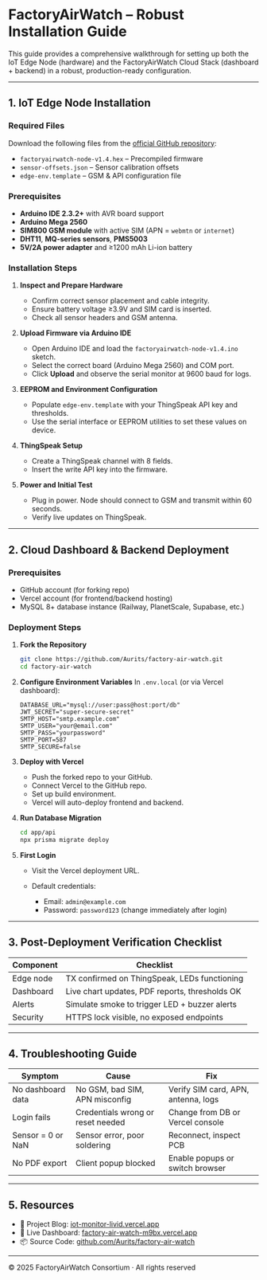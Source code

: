 # FactoryAirWatch – Robust Installation Guide

This guide provides a comprehensive walkthrough for setting up both the IoT Edge Node (hardware) and the FactoryAirWatch Cloud Stack (dashboard + backend) in a robust, production-ready configuration.

---

## 1. IoT Edge Node Installation

### Required Files

Download the following files from the [official GitHub repository](https://github.com/Aurits/factory-air-watch):

* `factoryairwatch-node-v1.4.hex` – Precompiled firmware
* `sensor-offsets.json` – Sensor calibration offsets
* `edge-env.template` – GSM & API configuration file

### Prerequisites

* **Arduino IDE 2.3.2+** with AVR board support
* **Arduino Mega 2560**
* **SIM800 GSM module** with active SIM (APN = `webmtn` or `internet`)
* **DHT11**, **MQ-series sensors**, **PMS5003**
* **5V/2A power adapter** and ≥1200 mAh Li-ion battery

### Installation Steps

1. **Inspect and Prepare Hardware**

   * Confirm correct sensor placement and cable integrity.
   * Ensure battery voltage ≥3.9V and SIM card is inserted.
   * Check all sensor headers and GSM antenna.

2. **Upload Firmware via Arduino IDE**

   * Open Arduino IDE and load the `factoryairwatch-node-v1.4.ino` sketch.
   * Select the correct board (Arduino Mega 2560) and COM port.
   * Click **Upload** and observe the serial monitor at 9600 baud for logs.

3. **EEPROM and Environment Configuration**

   * Populate `edge-env.template` with your ThingSpeak API key and thresholds.
   * Use the serial interface or EEPROM utilities to set these values on device.

4. **ThingSpeak Setup**

   * Create a ThingSpeak channel with 8 fields.
   * Insert the write API key into the firmware.

5. **Power and Initial Test**

   * Plug in power. Node should connect to GSM and transmit within 60 seconds.
   * Verify live updates on ThingSpeak.

---

## 2. Cloud Dashboard & Backend Deployment

### Prerequisites

* GitHub account (for forking repo)
* Vercel account (for frontend/backend hosting)
* MySQL 8+ database instance (Railway, PlanetScale, Supabase, etc.)

### Deployment Steps

1. **Fork the Repository**

   ```bash
   git clone https://github.com/Aurits/factory-air-watch.git
   cd factory-air-watch
   ```

2. **Configure Environment Variables**
   In `.env.local` (or via Vercel dashboard):

   ```env
   DATABASE_URL="mysql://user:pass@host:port/db"
   JWT_SECRET="super-secure-secret"
   SMTP_HOST="smtp.example.com"
   SMTP_USER="your@email.com"
   SMTP_PASS="yourpassword"
   SMTP_PORT=587
   SMTP_SECURE=false
   ```

3. **Deploy with Vercel**

   * Push the forked repo to your GitHub.
   * Connect Vercel to the GitHub repo.
   * Set up build environment.
   * Vercel will auto-deploy frontend and backend.

4. **Run Database Migration**

   ```bash
   cd app/api
   npx prisma migrate deploy
   ```

5. **First Login**

   * Visit the Vercel deployment URL.
   * Default credentials:

     * Email: `admin@example.com`
     * Password: `password123` (change immediately after login)

---

## 3. Post-Deployment Verification Checklist

| Component | Checklist                                      |
| --------- | ---------------------------------------------- |
| Edge node | TX confirmed on ThingSpeak, LEDs functioning   |
| Dashboard | Live chart updates, PDF reports, thresholds OK |
| Alerts    | Simulate smoke to trigger LED + buzzer alerts  |
| Security  | HTTPS lock visible, no exposed endpoints       |

---

## 4. Troubleshooting Guide

| Symptom           | Cause                             | Fix                                 |
| ----------------- | --------------------------------- | ----------------------------------- |
| No dashboard data | No GSM, bad SIM, APN misconfig    | Verify SIM card, APN, antenna, logs |
| Login fails       | Credentials wrong or reset needed | Change from DB or Vercel console    |
| Sensor = 0 or NaN | Sensor error, poor soldering      | Reconnect, inspect PCB              |
| No PDF export     | Client popup blocked              | Enable popups or switch browser     |

---

## 5. Resources

* 📖 Project Blog: [iot-monitor-livid.vercel.app](https://iot-monitor-livid.vercel.app)
* 🧭 Live Dashboard: [factory-air-watch-m9bx.vercel.app](https://factory-air-watch-m9bx.vercel.app)
* 📦 Source Code: [github.com/Aurits/factory-air-watch](https://github.com/Aurits/factory-air-watch)

---

© 2025 FactoryAirWatch Consortium · All rights reserved
